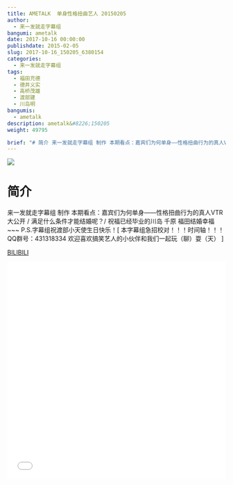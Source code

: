 ```yaml
---
title: AMETALK  单身性格扭曲艺人 20150205
author: 
  - 来一发就走字幕组
bangumi: ametalk
date: 2017-10-16 00:00:00
publishdate: 2015-02-05
slug: 2017-10-16_150205_6380154
categories: 
  - 来一发就走字幕组
tags: 
  - 福田充德
  - 德井义实
  - 高桥茂雄
  - 渡部建
  - 川岛明
bangumis: 
  - ametalk
description: ametalk&#8226;150205
weight: 49795

brief: "# 简介 来一发就走字幕组 制作 本期看点：嘉宾们为何单身——性格扭曲行为的真人VTR大公开 / 满足什么条件才能结婚呢？/ 祝福已经毕业的川岛 千原 福田结婚幸福~~~ P.S.字幕组祝渡部小天使生日快乐！"
---
```


![](https://i.imgur.com/ESYLYXe.jpg)

# 简介  
来一发就走字幕组 制作 本期看点：嘉宾们为何单身——性格扭曲行为的真人VTR大公开 / 满足什么条件才能结婚呢？/ 祝福已经毕业的川岛 千原 福田结婚幸福~~~ P.S.字幕组祝渡部小天使生日快乐！[ 本字幕组急招校对！！！时间轴！！！ QQ群号：431318334 欢迎喜欢搞笑艺人的小伙伴和我们一起玩（聊）耍（天） ]

  [BILIBILI](https://www.bilibili.com/video/av6380154/)


<div class="vcontainer">  <iframe class='video' src="//www.bilibili.com/blackboard/player.html?aid=6380154" width="100%" height="500" frameborder="0" allowfullscreen="allowfullscreen"></iframe></div>
